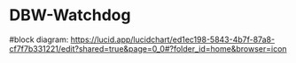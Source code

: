 # DBW-Watchdog
#block diagram: https://lucid.app/lucidchart/ed1ec198-5843-4b7f-87a8-cf7f7b331221/edit?shared=true&page=0_0#?folder_id=home&browser=icon
